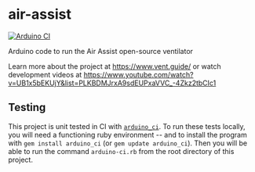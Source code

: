 # air-assist
[![Arduino CI](https://github.com/dhempy/air-assist/workflows/Arduino_CI/badge.svg)](https://github.com/marketplace/actions/arduino_ci)

Arduino code to run the Air Assist open-source ventilator

Learn more about the project at https://www.vent.guide/ or watch development videos at https://www.youtube.com/watch?v=UB1x5bEKUjY&list=PLKBDMJrxA9sdEUPxaVVC_-4Zkz2tbCIc1

## Testing

This project is unit tested in CI with [`arduino_ci`](https://github.com/Arduino-CI/arduino_ci).  To run these tests locally, you will need a functioning ruby environment -- and to install the program with  `gem install arduino_ci` (or `gem update arduino_ci`).  Then you will be able to run the command `arduino-ci.rb` from the root directory of this project.

